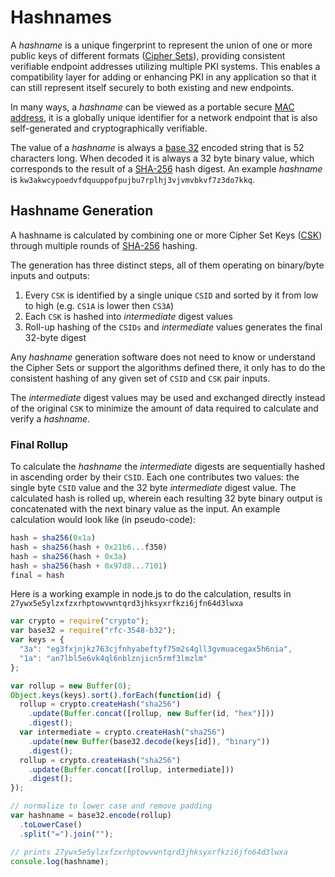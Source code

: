 # Hashnames

A _hashname_ is a unique fingerprint to represent the union of one or more public keys of different formats ([Cipher Sets](e3x/cs/)), providing consistent verifiable endpoint addresses utilizing multiple PKI systems. This enables a compatibility layer for adding or enhancing PKI in any application so that it can still represent itself securely to both existing and new endpoints.

In many ways, a _hashname_ can be viewed as a portable secure [MAC address](http://en.wikipedia.org/wiki/MAC_address), it is a globally unique identifier for a network endpoint that is also self-generated and cryptographically verifiable.

The value of a _hashname_ is always a [base 32](base32.md) encoded string that is 52 characters long.  When decoded it is always a 32 byte binary value, which corresponds to the result of a [SHA-256](http://en.wikipedia.org/wiki/SHA-2) hash digest.  An example _hashname_ is `kw3akwcypoedvfdquuppofpujbu7rplhj3vjvmvbkvf7z3do7kkq`.

## Hashname Generation

A hashname is calculated by combining one or more Cipher Set Keys ([CSK](e3x/cs/)) through multiple rounds of [SHA-256](http://en.wikipedia.org/wiki/SHA-2) hashing.

The generation has three distinct steps, all of them operating on binary/byte inputs and outputs:

1. Every `CSK` is identified by a single unique `CSID` and sorted by it from low to high (e.g. `CS1A` is lower then `CS3A`)
2. Each `CSK` is hashed into _intermediate_ digest values
3. Roll-up hashing of the `CSIDs` and _intermediate_ values generates the final 32-byte digest

Any _hashname_ generation software does not need to know or understand the Cipher Sets or support the algorithms defined there, it only has to do the consistent hashing of any given set of `CSID` and `CSK` pair inputs.

The _intermediate_ digest values may be used and exchanged directly instead of the original `CSK` to minimize the amount of data required to calculate and verify a _hashname_.

### Final Rollup

To calculate the _hashname_ the _intermediate_ digests are sequentially hashed in ascending order by their `CSID`. Each one contributes two values: the single byte `CSID` value and the 32 byte _intermediate_ digest value. The calculated hash is rolled up, wherein each resulting 32 byte binary output is concatenated with the next binary value as the input. An example calculation would look like (in pseudo-code):

```js
hash = sha256(0x1a)
hash = sha256(hash + 0x21b6...f350)
hash = sha256(hash + 0x3a)
hash = sha256(hash + 0x97d8...7101)
final = hash
```

Here is a working example in node.js to do the calculation, results in `27ywx5e5ylzxfzxrhptowvwntqrd3jhksyxrfkzi6jfn64d3lwxa`

```js
var crypto = require("crypto");
var base32 = require("rfc-3548-b32");
var keys = {
  "3a": "eg3fxjnjkz763cjfnhyabeftyf75m2s4gll3gvmuacegax5h6nia",
  "1a": "an7lbl5e6vk4ql6nblznjicn5rmf3lmzlm"
};

var rollup = new Buffer(0);
Object.keys(keys).sort().forEach(function(id) {
  rollup = crypto.createHash("sha256")
    .update(Buffer.concat([rollup, new Buffer(id, "hex")]))
    .digest();
  var intermediate = crypto.createHash("sha256")
    .update(new Buffer(base32.decode(keys[id]), "binary"))
    .digest();
  rollup = crypto.createHash("sha256")
    .update(Buffer.concat([rollup, intermediate]))
    .digest();
});

// normalize to lower case and remove padding
var hashname = base32.encode(rollup)
  .toLowerCase()
  .split("=").join("");

// prints 27ywx5e5ylzxfzxrhptowvwntqrd3jhksyxrfkzi6jfn64d3lwxa
console.log(hashname);
```
